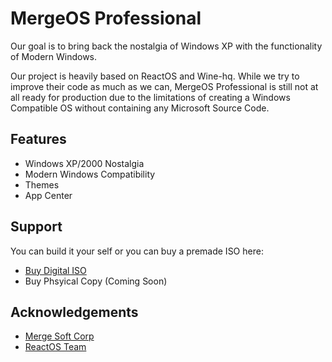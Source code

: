 
# MergeOS Professional

Our goal is to bring back the nostalgia of Windows XP with the functionality of Modern Windows.

Our project is heavily based on ReactOS and Wine-hq. While we try to improve their code as much as we can, MergeOS Professional is still not at all ready for production due to the limitations of creating a Windows Compatible OS without containing any Microsoft Source Code.


## Features

- Windows XP/2000 Nostalgia
- Modern Windows Compatibility
- Themes
- App Center


## Support

You can build it your self or you can buy a premade ISO here:

- [Buy Digital ISO](https://store.mergesoftcorp.com/product/mergeos-professional-digital-iso/)
- Buy Phsyical Copy (Coming Soon)
## Acknowledgements
 - [Merge Soft Corp](https://www.mergesoftcorp.com)
 - [ReactOS Team](https://www.reactos.org)
